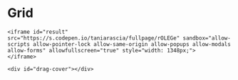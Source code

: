 # Grid


<div id="result_div" class="result">

    <iframe id="result" src="https://s.codepen.io/taniarascia/fullpage/rOLEGe" sandbox="allow-scripts allow-pointer-lock allow-same-origin allow-popups allow-modals allow-forms" allowfullscreen="true" style="width: 1348px;">
    </iframe>

    <div id="drag-cover"></div>

  </div>
 